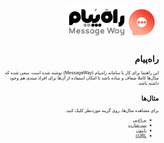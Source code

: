 <div dir=rtl>

![messageWay](assets/logo-fa.png)

# راه‌پیام

این راهنما برای کار با سامانه راه‌پیام (MessageWay)  نوشته شده است. سعی شده که مثال‌ها کاملا شفاف و ساده باشد تا امکان استفاده از آن‌ها برای افراد مبتدی هم وجود داشته باشد.

## مثال‌ها

برای مشاهده مثال‌ها، روی گزینه موردنظر کلیک کنید.

- [پی‌اچ‌پی](php/README.md)
- [سی‌شارپ](csharp/README.md)
- [پایتون](python/README.md)
- [cURL](curl/README.md)

</div>
